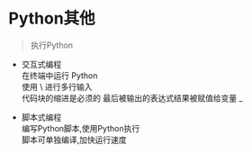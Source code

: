 # Python其他

> 执行Python

* 交互式编程  
在终端中运行 Python  
使用 \\ 进行多行输入  
代码块的缩进是必须的
最后被输出的表达式结果被赋值给变量 _


* 脚本式编程  
编写Python脚本,使用Python执行  
脚本可单独编译,加快运行速度

